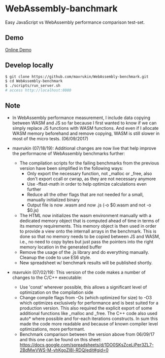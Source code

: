 # WebAssembly-banchmark

Easy JavaScript vs WebAssembly performance comparison test-set.

## Demo

[Online Demo](https://takahirox.github.io/WebAssembly-benchmark)

## Develop locally

```sh
$ git clone https://github.com/mavrukin/WebAssembly-benchmark.git
$ cd WebAssembly-benchmark
$ ./scripts/run_server.sh
# access http://localhost:8080
```

## Note

- In WebAssembly performance measurement, I include data copying between WASM and JS so far because I first wanted to know if we can simply replace JS functions with WASM functions. And even if I allocate WASM memory beforehand and remove copying, WASM is still slower in most of the micro tests. (06/09/2017)

- mavrukin (07/18/19): Additional changes are now live that help improve the performacne of WebAssembly benchmarks further:
  - The compilation scripts for the failing benchmarks from the previous version have been simplified in the following ways:
    - Only export the necessary function, not _malloc or _free, also don't export ccall or cwrap, as they are not necessary anymore
    - Use -ffast-math in order to help optimize calculations even further
    - Reduce all the other flags that are not needed for a small, manually initialized binary
    - Output file is now .wasm and now .js (-o $0.wasm and not -o $0.js)
  - The HTML now initializes the wasm environment manually with a dedicated memory object that is computed ahead of time in 
    terms of its memory requirements.  This memory object is then used in order to provide a view onto the internall arrays
    in the benchmark.  This is done so that no memory needs to be copied between JS and WASM, i.e., no need to copy bytes
    but just pass the pointers into the right memory location in the generated buffer
  - Remove the usage of the .js library and do everything manually.  Cleanup the code to use ES6 style.  
  - New spreadsheet w/ benchmark results will be published shortly.  
- mavrukin (07/02/19): This version of the code makes a number of changes to the C/C++ executable:
  - Use 'const' wherever possible, this allows a significant level of optimization on the compilation side
  - Change compile flags from -Os (which optimized for size) to -O3 which optimizes exclusively for performance and is best suited for a production version.  This also required the explicit export of some additional functions like _malloc and _free.  The C++ code also used auto* where possible and for-each iterations constructs.  In sum this made the code more readable and because of known compiler level optimizations, more performant.  
  - Benchmark comparison between the version above from 06/09/17 and this one can be found on this sheet: https://docs.google.com/spreadsheets/d/1DO0SKsZceLjPer3ZL7-2BdMwVWS-M-vhKgoZI8l-RDQ/edit#gid=0 
